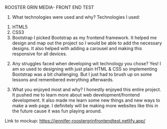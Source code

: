ROOSTER GRIN MEDIA- FRONT END TEST

1. What technologies were used and why?
   Technologies I used:

1) HTML5
2) CSS3
3) Bootstrap
   I picked Bootstrap as my frontend framework. It helped me design and map out the project so I would be able to add the necessary designs. It also helped with adding a carousel and making this responsive for all devices.

2. Any struggles faced when developing wit technology you chose?
   Yes! I am so used to designing with just plain HTML & CSS so implementing Bootstrap was a bit challenging. But I just had to brush up on some lessons and remembered everything afterwards.

3. What you enjoyed most and why?
   I honestly enjoyed this entire project. It pushed me to learn more about web development/frontend development. It also made me learn some new things and new ways to make a web page. I definitely will be making more websites like this in the future cause it was fun playing around.

 
Link to mockup: https://jennifer-roostergrinfrontendtest.netlify.app/
